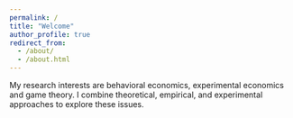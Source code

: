 ```yaml
---
permalink: /
title: "Welcome"
author_profile: true
redirect_from: 
  - /about/
  - /about.html
---
```



My research interests are behavioral economics, experimental economics and game theory. I combine theoretical, empirical, and experimental approaches to explore these issues.


